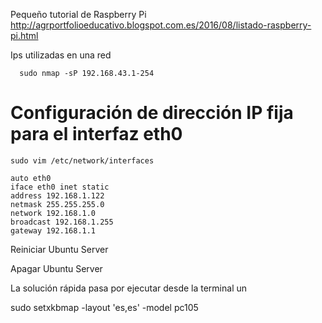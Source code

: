 Pequeño tutorial de Raspberry Pi
http://agrportfolioeducativo.blogspot.com.es/2016/08/listado-raspberry-pi.html

Ips utilizadas en una red
~~~~
  sudo nmap -sP 192.168.43.1-254
~~~~

# Configuración de dirección IP fija para el interfaz eth0

~~~~
sudo vim /etc/network/interfaces
~~~~

~~~~
auto eth0
iface eth0 inet static
address 192.168.1.122
netmask 255.255.255.0
network 192.168.1.0
broadcast 192.168.1.255
gateway 192.168.1.1
~~~~

Reiniciar Ubuntu Server

Apagar Ubuntu Server

La solución rápida pasa por ejecutar desde la terminal un

sudo setxkbmap -layout 'es,es' -model pc105